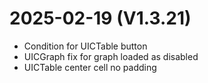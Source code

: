 ﻿# 2025-02-19 (V1.3.21)
- Condition for UICTable button
- UICGraph fix for graph loaded as disabled
- UICTable center cell no padding